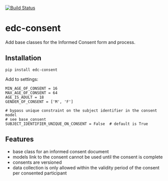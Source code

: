 [![Build Status](https://travis-ci.org/botswana-harvard/edc-consent.svg?branch=develop)](https://travis-ci.org/botswana-harvard/edc-consent)

# edc-consent
Add base classes for the Informed Consent form and process.

Installation
------------

	pip install edc-consent
	
Add to settings:

	MIN_AGE_OF_CONSENT = 16
	MAX_AGE_OF_CONSENT = 64
	AGE_IS_ADULT = 18
	GENDER_OF_CONSENT = ['M', 'F']
	
	# bypass unique constraint on the subject identifier in the consent model
	# see base_consent
	SUBJECT_IDENTIFIER_UNIQUE_ON_CONSENT = False  # default is True	
	
Features
--------

- base class for an informed consent document
- models link to the consent cannot be used until the consent is complete
- consents are versioned
- data collection is only allowed within the validity period of the consent per consented participant
 